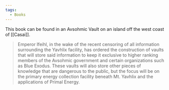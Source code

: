 ```yaml
---
tags:
  - Books
---
```


This book can be found in an Avsohmic Vault on an island off the west coast of [[Casai]].

> Emperor Ifeihl, in the wake of the recent censoring of all information surrounding the Yavhlix facility, has ordered the construction of vaults that will store said information to keep it exclusive to higher ranking members of the Avsohmic government and certain organizations such as Blue Exodus. These vaults will also store other pieces of knowledge that are dangerous to the public, but the focus will be on the primary energy collection facility beneath Mt. Yavhlix and the applications of Primal Energy.
